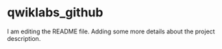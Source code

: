 # qwiklabs_github
I am editing the README file. Adding some more details about the project description.

